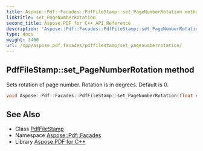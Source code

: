```yaml
---
title: Aspose::Pdf::Facades::PdfFileStamp::set_PageNumberRotation method
linktitle: set_PageNumberRotation
second_title: Aspose.PDF for C++ API Reference
description: 'Aspose::Pdf::Facades::PdfFileStamp::set_PageNumberRotation method. Sets rotation of page number. Rotation is in degrees. Default is 0 in C++.'
type: docs
weight: 3400
url: /cpp/aspose.pdf.facades/pdffilestamp/set_pagenumberrotation/
---
```

## PdfFileStamp::set_PageNumberRotation method


Sets rotation of page number. Rotation is in degrees. Default is 0.

```cpp
void Aspose::Pdf::Facades::PdfFileStamp::set_PageNumberRotation(float value)
```

## See Also

* Class [PdfFileStamp](../)
* Namespace [Aspose::Pdf::Facades](../../)
* Library [Aspose.PDF for C++](../../../)
